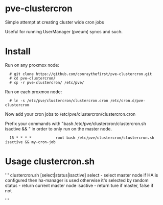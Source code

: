 # pve-clustercron
Simple attempt at creating cluster wide cron jobs


Useful for running UserManager (pveum) syncs and such.

# Install
Run on any proxmox node:
```
  # git clone https://github.com/conraythefirst/pve-clustercron.git
  # cd pve-clustercron/
  # cp -r pve-clustercron/ /etc/pve/
```
Run on each proxmox node:
```
  # ln -s /etc/pve/clustercron/clustercron.cron /etc/cron.d/pve-clustercron
```

Now add your cron jobs to /etc/pve/clustercron/clustercron.cron

Prefix your commands with "bash /etc/pve/clustercron/clustercron.sh isactive && " in order to only run on the master node.
```
  15 * * * *           root bash /etc/pve/clustercron/clustercron.sh isactive && my-cron-job
```



# Usage clustercron.sh
'''
clustercron.sh [select|status|isactive]
    select   - select master node
               if HA is configured then ha-manager is used
               otherwise it's selected by random 
    status   - return current master node
    isactive - return ture if master, false if not

'''



